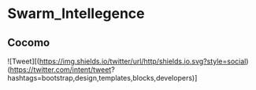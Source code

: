 # Swarm_Intellegence
## Cocomo
![Tweet][(https://img.shields.io/twitter/url/http/shields.io.svg?style=social)
(https://twitter.com/intent/tweet?
hashtags=bootstrap,design,templates,blocks,developers)]
